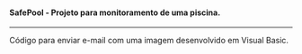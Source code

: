 #### SafePool - Projeto para monitoramento de uma piscina.
-----

Código para enviar e-mail com uma imagem desenvolvido em Visual Basic.
